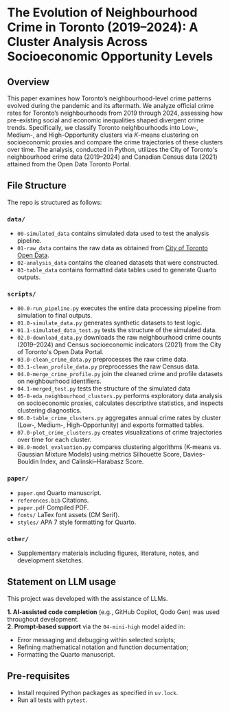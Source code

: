 # The Evolution of Neighbourhood Crime in Toronto (2019–2024): A Cluster Analysis Across Socioeconomic Opportunity Levels

## Overview

This paper examines how Toronto’s neighbourhood-level crime patterns evolved during the pandemic and its aftermath. We analyze official crime rates for Toronto’s neighbourhoods from 2019 through 2024, assessing how pre-existing social and economic inequalities shaped divergent crime trends. Specifically, we classify Toronto neighbourhoods into Low-, Medium-, and High-Opportunity clusters via $K$-means clustering on socioeconomic proxies and compare the crime trajectories of these clusters over time. The analysis, conducted in Python, utilizes the City of Toronto's neighbourhood crime data (2019–2024) and Canadian Census data (2021) attained from the Open Data Toronto Portal.


## File Structure

The repo is structured as follows:

### `data/`
-   `00-simulated_data` contains simulated data used to test the analysis pipeline.
-   `01-raw_data` contains the raw data as obtained from [City of Toronto Open Data](https://open.toronto.ca/).
-   `02-analysis_data` contains the cleaned datasets that were constructed.
-   `03-table_data` contains formatted data tables used to generate Quarto outputs.

### `scripts/`  
-   `00.0-run_pipeline.py` executes the entire data processing pipeline from simulation to final outputs.
-   `01.0-simulate_data.py` generates synthetic datasets to test logic.
-   `01.1-simulated_data_test.py` tests the structure of the simulated data.
-   `02.0-download_data.py`  downloads the raw neighbourhood crime counts (2019–2024) and Census socioeconomic indicators (2021) from the City of Toronto's Open Data Portal.
-   `03.0-clean_crime_data.py` preprocesses the raw crime data.
-   `03.1-clean_profile_data.py` preprocesses the raw Census data.
-   `04.0-merge_crime_profile.py` join the cleaned crime and profile datasets on neighbourhood identifiers.
-   `04.1-merged_test.py` tests the structure of the simulated data
-   `05-0-eda_neighbourhood_clusters.py` performs exploratory data analysis on socioeconomic proxies, calculates descriptive statistics, and inspects clustering diagnostics.
-   `06.0-table_crime_clusters.py` aggregates annual crime rates by cluster (Low-, Medium-, High-Opportunity) and exports formatted tables.
-   `07.0-plot_crime_clusters.py` creates visualizations of crime trajectories over time for each cluster.
-   `08.0-model_evaluation.py` compares clustering algorithms (K-means vs. Gaussian Mixture Models) using metrics Silhouette Score, Davies–Bouldin Index, and Calinski–Harabasz Score.

### `paper/` 
-   `paper.qmd` Quarto manuscript.  
-   `references.bib` Citations. 
-   `paper.pdf` Compiled PDF.  
-   `fonts/` LaTex font assets (CM Serif).
-   `styles/` APA 7 style formatting for Quarto.  

### `other/`
-   Supplementary materials including figures, literature, notes, and development sketches.

## Statement on LLM usage

This project was developed with the assistance of LLMs. 

**1. AI-assisted code completion** (e.g., GitHub Copilot, Qodo Gen) was used throughout development.  
**2. Prompt-based support** via the `04-mini-high` model aided in:  
   - Error messaging and debugging within selected scripts;  
   - Refining mathematical notation and function documentation;  
   - Formatting the Quarto manuscript.

## Pre-requisites
-   Install required Python packages as specified in `uv.lock`.  
-   Run all tests with `pytest`.
